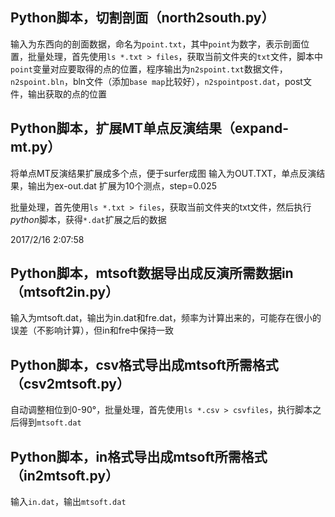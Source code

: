 ## Python脚本，切割剖面（north2south.py）
输入为东西向的剖面数据，命名为`point.txt`，其中`point`为数字，表示剖面位置，批量处理，首先使用`ls *.txt > files`，获取当前文件夹的`txt`文件，脚本中`point`变量对应要取得的点的位置，程序输出为`n2spoint.txt`数据文件，`n2spoint.bln`，bln文件（添加`base map`比较好），`n2spointpost.dat`，post文件，输出获取的点的位置


## Python脚本，扩展MT单点反演结果（expand-mt.py）

将单点MT反演结果扩展成多个点，便于surfer成图
输入为OUT.TXT，单点反演结果，输出为ex-out.dat
扩展为10个测点，step=0.025

批量处理，首先使用`ls *.txt > files`，获取当前文件夹的txt文件，然后执行*python*脚本，获得`*.dat`扩展之后的数据

2017/2/16 2:07:58

## Python脚本，mtsoft数据导出成反演所需数据in（mtsoft2in.py）

输入为mtsoft.dat，输出为in.dat和fre.dat，频率为计算出来的，可能存在很小的误差（不影响计算），但in和fre中保持一致

## Python脚本，csv格式导出成mtsoft所需格式（csv2mtsoft.py）

自动调整相位到0-90°，批量处理，首先使用`ls *.csv > csvfiles`，执行脚本之后得到`mtsoft.dat`

## Python脚本，in格式导出成mtsoft所需格式（in2mtsoft.py）

输入`in.dat`，输出`mtsoft.dat`
